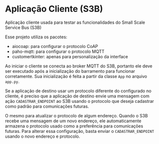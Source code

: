 # Aplicação Cliente (S3B)

Aplicação cliente usada para testar as funcionalidades do Small Scale Service Bus (S3B)

Esse projeto utiliza os pacotes:

- aiocoap: para configurar o protocolo CoAP
- paho-mqtt: para configurar o protocolo MQTT
- customertkinter: apenas para personalização da interface

Ao iniciar o cliente se conecta ao broker MQTT do S3B, portanto ele deve ser executado
após a inicialização do barramento para funcionar corretamente. Sua inicialização é
feita a partir da classe `App` no arquivo `app.py`.

Se a aplicação de destino usar um protocolo diferente do configurado no cliente,
é preciso que a aplicação de destino envie uma mensagem com ação `CADASTRAR_ENDPOINT`
ao S3B usando o protocolo que deseja cadastrar como padrão para comunicações futuras.

O mesmo para atualizar o protocolo de algum endereço. Quando o S3B recebe uma
mensagem de um novo endereço, ele automaticamente armazena o protocolo usado como
a preferência para comunicações futuras. Para alterar essa configuração, basta
enviar o `CADASTRAR_ENDPOINT` usando o novo endereço e protocolo.